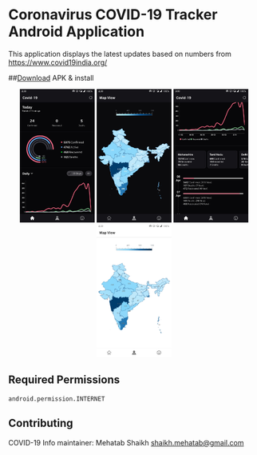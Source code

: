 # Coronavirus COVID-19 Tracker Android Application
This application displays the latest updates based on numbers from https://www.covid19india.org/

##<a href="https://github.com/Mehatab/covid-19/releases/download/v1.5.0/app-release.apk">Download</a> APK & install

<p align="center">
  <img src="screenshots/screenshot_1.jpg" width="150" title="COVID-19 Info">
  <img src="screenshots/screenshot_2.jpg" width="150" title="COVID-19 Info">
  <img src="screenshots/screenshot_5.jpg" width="150" title="COVID-19 Info">
  <img src="screenshots/screenshot_4.jpg" width="150" title="COVID-19 Info">
</p>

## Required Permissions
    android.permission.INTERNET


## Contributing
COVID-19 Info maintainer: Mehatab Shaikh <shaikh.mehatab@gmail.com>
